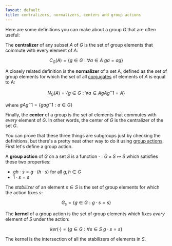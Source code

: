 ```yaml
---
layout: default
title: centralizers, normalizers, centers and group actions
---
```


Here are some definitions you can make about a group $G$ that are often useful:

The **centralizer** of any subset $A$ of $G$ is the set of group elements that commute with every element of $A$:

$$C_G(A) = \{ g \in G : \forall a \in A \ ga = ag \}$$

A closely related definition is the **normalizer** of a set A, defined as the set of group elements for which the set of all [conjugates][conjugate_wiki] of elements of $A$ is equal to A:

$$N_G(A) = \{ g \in G : \forall a \in A gAg^-1 = A \}$$

where $gAg^-1 = \{ gag^-1 : a \in G \}$

Finally, the **center** of a group is the set of elements that commutes with *every* element of $G$. In other words, the center of $G$ is the centralizer of the set $G$.

You can prove that these three things are subgroups just by checking the definitions, but there's a pretty neat other way to do it using [group actions][group_action_wiki]. First let's define a group action.

A **group action** of $G$ on a set $S$ is a function $\cdot: G \times S \mapsto S$ which satisfies these two properties:

 - $gh \cdot s = g \cdot (h \cdot s)$ for all $g, h \in G$
 - $1 \cdot s = s$

The *stabilizer* of an element $s \in S$ is the set of group elements for which the action fixes $s$:

$$G_s = \{ g \in G : g \cdot s = s \}$$

The **kernel** of a group action is the set of group elements which fixes *every* element of $S$ under the action:

$$ker(\cdot) = \{g \in G : \forall s \in S \ g \cdot s = s \}$$

The kernel is the intersection of all the stabilizers of elements in $S$.

[conjugate_wiki]: http://en.wikipedia.org/wiki/Conjugation_(group_theory)
[group_action_wiki]: http://en.wikipedia.org/wiki/Group_action
